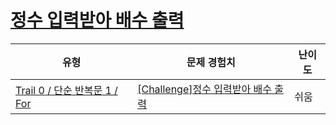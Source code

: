 # [정수 입력받아 배수 출력](https://www.codetree.ai/trails/complete/curated-cards/nl-pre-for-2)

|유형|문제 경험치|난이도|
|---|---|---|
|[Trail 0 / 단순 반복문 1 / For](https://www.codetree.ai/trail-info/codetree-101/)|[[Challenge]정수 입력받아 배수 출력](https://www.codetree.ai/trails/complete/curated-cards/nl-pre-for-2/)|쉬움|

